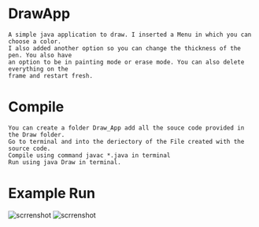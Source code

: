 # DrawApp
```
A simple java application to draw. I inserted a Menu in which you can choose a color. 
I also added another option so you can change the thickness of the pen. You also have 
an option to be in painting mode or erase mode. You can also delete everything on the 
frame and restart fresh.

```
# Compile

```
You can create a folder Draw_App add all the souce code provided in the Draw folder.
Go to terminal and into the deriectory of the File created with the source code.
Compile using command javac *.java in terminal
Run using java Draw in terminal.

```
# Example Run
![scrrenshot](http://DrawApp/giphy.gif)
![scrrenshot](https://media.giphy.com/media/xULW8GQg15h1aIaGuA/giphy.gif)
